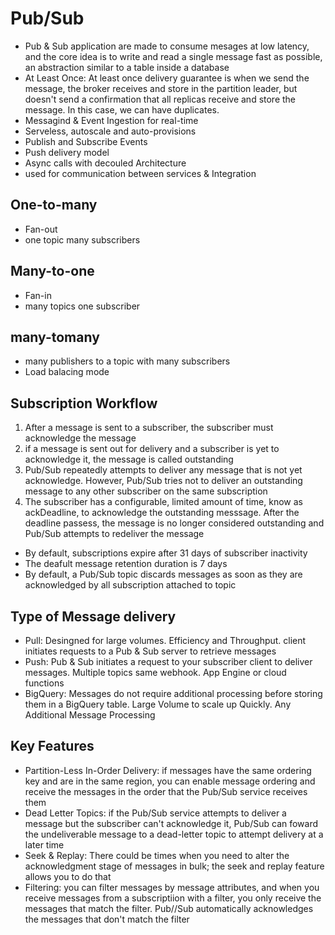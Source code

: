 # Pub/Sub
- Pub & Sub application are made to consume mesages at low latency, and the core idea is to write and read a single message fast as possible, an abstraction similar to a table inside a database
- At Least Once: At least once delivery guarantee is when we send the message, the broker receives and store in the partition leader, but doesn't send a confirmation that all replicas receive and store the message. In this case, we can have duplicates.
- Messagind & Event Ingestion for real-time
- Serveless, autoscale and auto-provisions
- Publish and Subscribe Events
- Push delivery model
- Async calls with decouled Architecture
- used for communication between services & Integration

## One-to-many
- Fan-out
- one topic many subscribers

## Many-to-one
- Fan-in
- many topics one subscriber

## many-tomany
- many publishers to  a topic with many subscribers
- Load balacing mode

## Subscription Workflow
1. After a message is sent to a subscriber, the subscriber must acknowledge the message
2. if a message is sent out for delivery and a subscriber is yet to acknowledge it, the message is called outstanding
3. Pub/Sub repeatedly attempts to deliver any message that is not yet acknowledge. However, Pub/Sub tries not to deliver an outstanding message to any other subscriber on the same subscription
4. The subscriber has a configurable, limited amount of time, know as ackDeadline, to acknowledge the outstanding messsage. After the deadline passess, the message is no longer considered outstanding and Pub/Sub attempts to redeliver the message
- By default, subscriptions expire after 31 days of subscriber inactivity
- The deafult message retention duration is 7 days
- By default, a Pub/Sub topic discards messages as soon as they are acknowledged by all subscription attached to topic

## Type of Message delivery
- Pull: Desingned for large volumes. Efficiency and Throughput. client initiates requests to a Pub & Sub server to retrieve messages
- Push: Pub & Sub initiates a request to your subscriber client to deliver messages. Multiple topics same webhook. App Engine or cloud functions
- BigQuery: Messages do not require additional processing before storing them in a BigQuery table. Large Volume to scale up Quickly. Any Additional Message Processing

## Key Features
- Partition-Less In-Order Delivery: if messages have the same ordering key and are in the same region, you can enable message ordering and receive the messages in the order that the Pub/Sub service receives them
- Dead Letter Topics: if the Pub/Sub service attempts to deliver a message but the subscriber can't acknowledge it, Pub/Sub can foward the undeliverable message to a dead-letter topic to attempt delivery at a later time
- Seek & Replay: There could be times when you need to alter the acknowledgment stage of messages in bulk; the seek and replay feature allows you to do that
- Filtering: you can filter messages by message attributes, and when you receive messages from a subscriptiion with a filter, you only receive the messages that match the filter. Pub//Sub automatically acknowledges the messages that don't match the filter